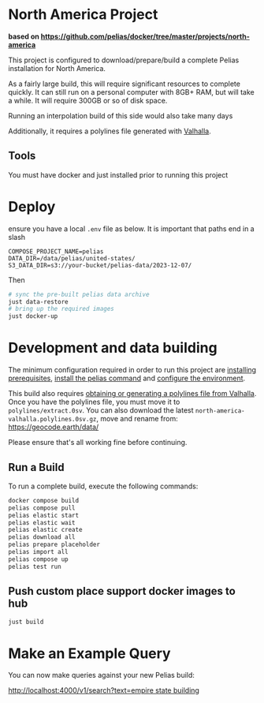 # North America Project

__based on https://github.com/pelias/docker/tree/master/projects/north-america__

This project is configured to download/prepare/build a complete Pelias installation for North America.

As a fairly large build, this will require significant resources to complete quickly. It can still run on a personal computer with 8GB+ RAM, but will take a while. It will require 300GB or so of disk space.

Running an interpolation build of this side would also take many days

Additionally, it requires a polylines file generated with [Valhalla](https://github.com/valhalla).

## Tools
You must have docker and just installed prior to running this project

# Deploy
ensure you have a local `.env` file as below. It is important that paths end in a slash
```
COMPOSE_PROJECT_NAME=pelias
DATA_DIR=/data/pelias/united-states/
S3_DATA_DIR=s3://your-bucket/pelias-data/2023-12-07/
```

Then

```bash
# sync the pre-built pelias data archive
just data-restore
# bring up the required images
just docker-up
```
# Development and data building

The minimum configuration required in order to run this project are [installing prerequisites](https://github.com/pelias/docker#prerequisites), [install the pelias command](https://github.com/pelias/docker#installing-the-pelias-command) and [configure the environment](https://github.com/pelias/docker#configure-environment).

This build also requires [obtaining or generating a polylines file from Valhalla](https://github.com/pelias/polylines/wiki/Generating-polylines-from-Valhalla). Once you have the polylines file, you must move it to `polylines/extract.0sv`. You can also download the latest `north-america-valhalla.polylines.0sv.gz`, move and rename from: https://geocode.earth/data/

Please ensure that's all working fine before continuing.

## Run a Build

To run a complete build, execute the following commands:

```bash
docker compose build
pelias compose pull
pelias elastic start
pelias elastic wait
pelias elastic create
pelias download all
pelias prepare placeholder
pelias import all
pelias compose up
pelias test run
```

## Push custom place support docker images to hub
```bash
just build
```

# Make an Example Query

You can now make queries against your new Pelias build:

[http://localhost:4000/v1/search?text=empire state building](http://localhost:4000/v1/search?text=empire%20state%20building)
